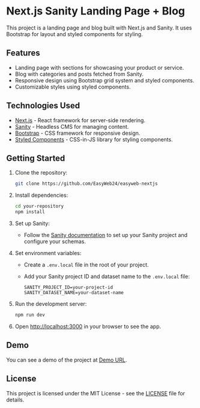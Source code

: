 # Next.js Sanity Landing Page + Blog

This project is a landing page and blog built with Next.js and Sanity. It uses Bootstrap for layout and styled components for styling.

## Features

- Landing page with sections for showcasing your product or service.
- Blog with categories and posts fetched from Sanity.
- Responsive design using Bootstrap grid system and styled components.
- Customizable styles using styled components.

## Technologies Used

- [Next.js](https://nextjs.org/) - React framework for server-side rendering.
- [Sanity](https://www.sanity.io/) - Headless CMS for managing content.
- [Bootstrap](https://getbootstrap.com/) - CSS framework for responsive design.
- [Styled Components](https://styled-components.com/) - CSS-in-JS library for styling components.

## Getting Started

1. Clone the repository:

   ```bash
   git clone https://github.com/EasyWeb24/easyweb-nextjs
   ```

2. Install dependencies:

   ```bash
   cd your-repository
   npm install
   ```

3. Set up Sanity:

   - Follow the [Sanity documentation](https://www.sanity.io/docs) to set up your Sanity project and configure your schemas.

4. Set environment variables:

   - Create a `.env.local` file in the root of your project.
   - Add your Sanity project ID and dataset name to the `.env.local` file:

     ```
     SANITY_PROJECT_ID=your-project-id
     SANITY_DATASET_NAME=your-dataset-name
     ```

5. Run the development server:

   ```bash
   npm run dev
   ```

6. Open [http://localhost:3000](http://localhost:3000) in your browser to see the app.

## Demo

You can see a demo of the project at [Demo URL](https://your-demo-url.com).

## License

This project is licensed under the MIT License - see the [LICENSE](LICENSE) file for details.
